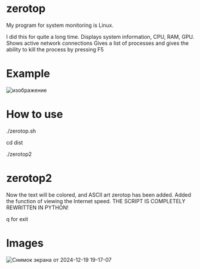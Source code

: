# zerotop
My program for system monitoring is Linux.

I did this for quite a long time.
Displays system information, CPU, RAM, GPU.
Shows active network connections
Gives a list of processes and gives the ability to kill the process by pressing F5

# Example
![изображение](https://github.com/user-attachments/assets/c8d303dc-a711-4705-8e21-74599a8aade2)


# How to use

./zerotop.sh

cd dist

./zerotop2

# zerotop2

Now the text will be colored, and ASCII art zerotop has been added. Added the function of viewing the Internet speed. THE SCRIPT IS COMPLETELY REWRITTEN IN PYTHON!

q for exit

# Images

![Снимок экрана от 2024-12-19 19-17-07](https://github.com/user-attachments/assets/b8ded049-6c00-492b-bb66-69c00de3c39d)

